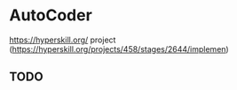# AutoCoder
https://hyperskill.org/ project (https://hyperskill.org/projects/458/stages/2644/implemen)

## TODO
